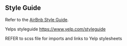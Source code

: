 ## Style Guide

Refer to the [AirBnb Style Guide](https://github.com/airbnb/javascript).

Yelps styleguide https://www.yelp.com/styleguide

REFER to scss file for imports and links to Yelp stylesheets


